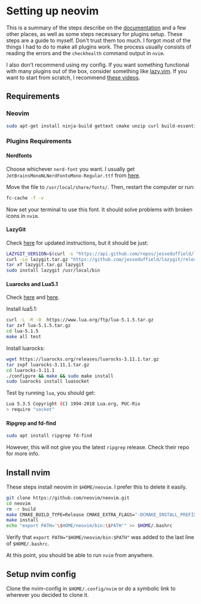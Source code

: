 # Setting up neovim

This is a summary of the steps describe on the [documentation](https://github.com/neovim/neovim/tree/master) and a few other places, as well as some steps necessary for plugins setup.
These steps are a guide to myself. Don't trust them too much. I forgot most of the things I had to do to make all plugins work.
The process usually consists of reading the errors and the `checkhealth` command output in `nvim`.

I also don't recommend using my config. If you want something functional with many plugins out of the box, consider something like [lazy.vim](http://www.lazyvim.org/).
If you want to start from scratch, I recommend [these videos](https://www.youtube.com/watch?v=zHTeCSVAFNY).

## Requirements

### Neovim

```bash
sudo apt-get install ninja-build gettext cmake unzip curl build-essential xclip
```

### Plugins Requirements

#### Nerdfonts

Choose whichever `nerd-font` you want. I usually get `JetBrainsMonoNLNerdFontoMono-Regular.ttf` from [here](https://github.com/ryanoasis/nerd-fonts/tree/master/patched-fonts/JetBrainsMono/NoLigatures/Regular).

Move the file to `/usr/local/share/fonts/`. Then, restart the computer or run:

```bash
fc-cache -f -v
```

Now set your terminal to use this font. It should solve problems with broken icons in `nvim`.

#### LazyGit

Check [here](https://github.com/jesseduffield/lazygit) for updated instructions, but it should be just:

```bash
LAZYGIT_VERSION=$(curl -s "https://api.github.com/repos/jesseduffield/lazygit/releases/latest" | grep -Po '"tag_name": "v\K[^"]*')
curl -Lo lazygit.tar.gz "https://github.com/jesseduffield/lazygit/releases/latest/download/lazygit_${LAZYGIT_VERSION}_Linux_x86_64.tar.gz"
tar xf lazygit.tar.gz lazygit
sudo install lazygit /usr/local/bin
```

#### Luarocks and Lua5.1

Check [here](https://luarocks.org/) and [here](https://www.lua.org/download.html).

Install lua5.1:

```bash
curl -L -R -O  https://www.lua.org/ftp/lua-5.1.5.tar.gz
tar zxf lua-5.1.5.tar.gz
cd lua-5.1.5
make all test
```

Install luarocks:

```bash
wget https://luarocks.org/releases/luarocks-3.11.1.tar.gz
tar zxpf luarocks-3.11.1.tar.gz
cd luarocks-3.11.1
./configure && make && sudo make install
sudo luarocks install luasocket
```

Test by running `lua`, you should get:

```bash
Lua 5.3.5 Copyright (C) 1994-2018 Lua.org, PUC-Rio
> require "socket"
```

#### Ripgrep and fd-find

```bash
sudo apt install ripgrep fd-find
```

However, this will not give you the latest `ripgrep` release. Check their repo for more info.

## Install nvim

These steps install neovim in `$HOME/neovim`. I prefer this to delete it easily.

```bash
git clone https://github.com/neovim/neovim.git
cd neovim
rm -r build
make CMAKE_BUILD_TYPE=Release CMAKE_EXTRA_FLAGS="-DCMAKE_INSTALL_PREFIX=$HOME/neovim"
make install
echo "export PATH='\$HOME/neovim/bin:\$PATH'" >> $HOME/.bashrc
```

Verify that `export PATH="$HOME/neovim/bin:$PATH"` was added to the last line of `$HOME/.bashrc`.

At this point, you should be able to run `nvim` from anywhere.

## Setup nvim config

Clone the nvim-config in `$HOME/.config/nvim` or do a symbolic link to wherever you decided to clone it.
